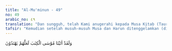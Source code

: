 ```yaml
---
title: "Al-Mu'minun - 49"
no: 49
arabic_no: ٤٩
translation: "Dan sungguh, telah Kami anugerahi kepada Musa Kitab (Taurat), agar mereka (Bani Israil) mendapat petunjuk."
tafsir: "Kemudian setelah musuh-musuh Musa dan Harun ditenggelamkan (dibinasakan), Allah menerangkan karunia-Nya yang dilimpahkan kepada para utusan-Nya, bahwa Dia telah menurunkan Al-Kitab (Taurat) kepada Musa, yang di dalamnya berisi hukum-hukum syariat, beberapa perintah dan larangan, dengan harapan agar Bani Israil mendapat petunjuk ke jalan yang membawa kepada kebahagiaan dunia dan akhirat."
---
```


وَلَقَدْ اٰتَيْنَا مُوْسَى الْكِتٰبَ لَعَلَّهُمْ يَهْتَدُوْنَ 
